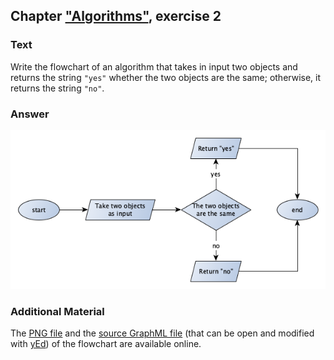 ## Chapter ["Algorithms"](https://comp-think.github.io/book/02.pdf), exercise 2

### Text
Write the flowchart of an algorithm that takes in input two objects and returns the string `"yes"` whether the two objects are the same; otherwise, it returns the string `"no"`.

### Answer
![Flowchart solving the exercise](exercise-2.png)

### Additional Material
The [PNG file](exercise-2.png) and the [source GraphML file](exercise-2.graphml) (that can be open and modified with [yEd](https://www.yworks.com/products/yed)) of the flowchart are available online.